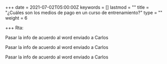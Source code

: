 +++
date = 2021-07-02T05:00:00Z
keywords = []
lastmod = ""
title = "¿Cuáles son los medios de pago en un curso de entrenamiento?"
type = ""
weight = 6

+++
Rta:

Pasar la info de acuerdo al word enviado a Carlos

Pasar la info de acuerdo al word enviado a Carlos

Pasar la info de acuerdo al word enviado a Carlos